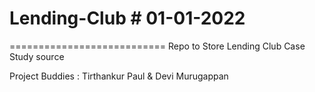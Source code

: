 # Lending-Club # 01-01-2022
===========================
Repo to Store Lending Club Case Study source

Project Buddies : Tirthankur Paul & Devi Murugappan
